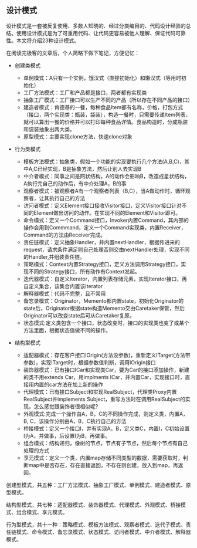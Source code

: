 ## 设计模式

设计模式是一套被反复使用、多数人知晓的、经过分类编目的、代码设计经验的总结。使用设计模式是为了可重用代码、让代码更容易被他人理解、保证代码可靠性。本文将介绍23种设计模式。

在阅读完极客的文章后，个人简略下做下笔记，方便记忆：

* 创建类模式
    * 单例模式：A只有一个实例，饿汉式（直接初始化）和懒汉式（等用时初始化）
    * 工厂方法模式：工厂和产品都是接口，两者都有实现类
    * 抽象工厂模式：工厂接口可以生产不同的产品（所以存在不同产品的接口）
    * 建造者模式：肯德基的一餐，每种食品Item都有名称，价格，打包方式（接口，两个实现类：瓶装，袋装），构造一餐时，只需要传递Item列表，就可以算出一餐的价格并可以打印每种食品详情。食品构造时，分成瓶装和袋装抽象出两大类。
    * 原型模式：主要实现clone方法，快速clone对象

* 行为类模式
    * 模板方法模式：抽象类，假如一个功能的实现要执行几个方法(A,B,C)，其中A,C已经实现，B是抽象方法，然后让别人去实现B
    * 中介者模式：同事之间是网状结构，A的动作会影响B，改造成星状结构，A执行完自己的动作后，有中介处理A，B的事
    * 观察者模式：被观察者A有一个观察者列表（B,C），当A做动作时，循环观察者，让其执行自己的方法
    * 访问者模式：定义Element接口接收Visitor接口，定义Visitor接口针对不同的Element做出访问的动作。在实现不同的Element和Visitor即可。
    * 命令模式：定义一个Command接口，Invoker内置Command，其内部的操作会用到Commmand，定义一个Command实现类，内置Receiver，Command的方法由Receiver完成。
    * 责任链模式：定义抽象Handler，并内置nextHandler，根据传进来的request，请求条件满足则自己处理否则交由nextHandler处理，实现不同的Handler,并组装责任链。
    * 策略模式：Context内置Strategy接口，定义方法调用Strategy接口，实现不同的Strategy接口，所有动作有Context发起。
    * 迭代器模式：自定义Iterator，内置列表存储元素，实现Iterator接口，再自定义集合，该集合内置该Iterator
    * 解释器模式：代码不完整，且不常用
    * 备忘录模式：Originator，Memento都内置state，初始化Originator的state后，Originator根据state构造Memento交由Caretaker保管，然后Originator可以改变state后可从Caretaker复原。
    * 状态模式:定义类包含一个接口，状态改变时，接口的实现类也变了或某个方法里面，根据状态值做不同的操作。

* 结构型模式
    * 适配器模式：存在客户接口IOrigin(方法没参数)，重新定义ITarget(方法带参数)，实现ITarget时，根据参数值判断，调用IOrigin接口
    * 装饰器模式：已有接口ICar和实现类Car，要为Car的接口添加操作，新建的类不用extends Car，用implments ICar，并内置Car，实现接口时，直接用内置的car方法在加上新的操作
    * 代理模式：已有接口Subject和实现RealSubject，代理类Proxy内置RealSubject并implements Subject，重写方法时在调用RealSubject的实现，怎么感觉跟装饰者很相似呢?
    * 外观模式:完成一个操作由A，B，C的不同操作完成，则定义类，内置A，B, C，该操作分别由A，B，C执行自己的方法
    * 桥接模式：定义一个接口I，并有实现A，B，定义类C，内置I，C初始设置I为A，并做事，后设置I为B，再做事。
    * 组合模式：结构递归，像树的节点，节点有子节点，然后每个节点有自己处理的方式
    * 享元模式：定义一个类，内置map存储不同类型的数据，需要获取时，判断map中是否存在，存在直接返回，不存在则创建，放入到map，再返回。

创建型模式，共五种：工厂方法模式、抽象工厂模式、单例模式、建造者模式、原型模式。

结构型模式，共七种：适配器模式、装饰器模式、代理模式、外观模式、桥接模式、组合模式、享元模式。

行为型模式，共十一种：策略模式、模板方法模式、观察者模式、迭代子模式、责任链模式、命令模式、备忘录模式、状态模式、访问者模式、中介者模式、解释器模式。
